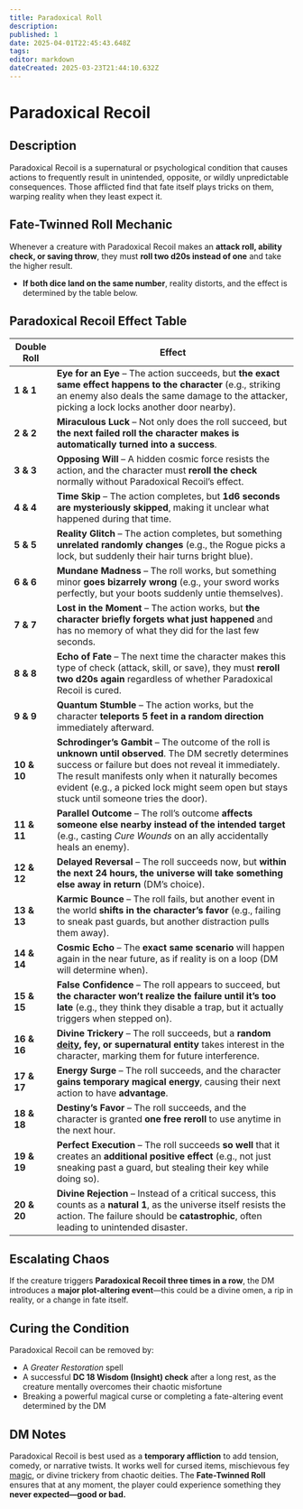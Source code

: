 ```yaml
---
title: Paradoxical Roll
description: 
published: 1
date: 2025-04-01T22:45:43.648Z
tags: 
editor: markdown
dateCreated: 2025-03-23T21:44:10.632Z
---
```


# Paradoxical Recoil  

## Description  
Paradoxical Recoil is a supernatural or psychological condition that causes actions to frequently result in unintended, opposite, or wildly unpredictable consequences. Those afflicted find that fate itself plays tricks on them, warping reality when they least expect it.  

## Fate-Twinned Roll Mechanic  
Whenever a creature with Paradoxical Recoil makes an **attack roll, ability check, or saving throw**, they must **roll two d20s instead of one** and take the higher result.  

- **If both dice land on the same number**, reality distorts, and the effect is determined by the table below.  

## **Paradoxical Recoil Effect Table**  

| Double Roll | Effect |
|------------|--------|
| **1 & 1**  | **Eye for an Eye** – The action succeeds, but **the exact same effect happens to the character** (e.g., striking an enemy also deals the same damage to the attacker, picking a lock locks another door nearby). |
| **2 & 2**  | **Miraculous Luck** – Not only does the roll succeed, but **the next failed roll the character makes is automatically turned into a success**. |
| **3 & 3**  | **Opposing Will** – A hidden cosmic force resists the action, and the character must **reroll the check** normally without Paradoxical Recoil’s effect. |
| **4 & 4**  | **Time Skip** – The action completes, but **1d6 seconds are mysteriously skipped**, making it unclear what happened during that time. |
| **5 & 5**  | **Reality Glitch** – The action completes, but something **unrelated randomly changes** (e.g., the Rogue picks a lock, but suddenly their hair turns bright blue). |
| **6 & 6**  | **Mundane Madness** – The roll works, but something minor **goes bizarrely wrong** (e.g., your sword works perfectly, but your boots suddenly untie themselves). |
| **7 & 7**  | **Lost in the Moment** – The action works, but **the character briefly forgets what just happened** and has no memory of what they did for the last few seconds. |
| **8 & 8**  | **Echo of Fate** – The next time the character makes this type of check (attack, skill, or save), they must **reroll two d20s again** regardless of whether Paradoxical Recoil is cured. |
| **9 & 9**  | **Quantum Stumble** – The action works, but the character **teleports 5 feet in a random direction** immediately afterward. |
| **10 & 10** | **Schrodinger’s Gambit** – The outcome of the roll is **unknown until observed**. The DM secretly determines success or failure but does not reveal it immediately. The result manifests only when it naturally becomes evident (e.g., a picked lock might seem open but stays stuck until someone tries the door). |
| **11 & 11** | **Parallel Outcome** – The roll’s outcome **affects someone else nearby instead of the intended target** (e.g., casting *Cure Wounds* on an ally accidentally heals an enemy). |
| **12 & 12** | **Delayed Reversal** – The roll succeeds now, but **within the next 24 hours, the universe will take something else away in return** (DM’s choice). |
| **13 & 13** | **Karmic Bounce** – The roll fails, but another event in the world **shifts in the character’s favor** (e.g., failing to sneak past guards, but another distraction pulls them away). |
| **14 & 14** | **Cosmic Echo** – The **exact same scenario** will happen again in the near future, as if reality is on a loop (DM will determine when). |
| **15 & 15** | **False Confidence** – The roll appears to succeed, but **the character won’t realize the failure until it’s too late** (e.g., they think they disable a trap, but it actually triggers when stepped on). |
| **16 & 16** | **Divine Trickery** – The roll succeeds, but a **random [deity](/structure/mechanic/deity.md), fey, or supernatural entity** takes interest in the character, marking them for future interference. |
| **17 & 17** | **Energy Surge** – The roll succeeds, and the character **gains temporary magical energy**, causing their next action to have **advantage**. |
| **18 & 18** | **Destiny’s Favor** – The roll succeeds, and the character is granted **one free reroll** to use anytime in the next hour. |
| **19 & 19** | **Perfect Execution** – The roll succeeds **so well** that it creates an **additional positive effect** (e.g., not just sneaking past a guard, but stealing their key while doing so). |
| **20 & 20** | **Divine Rejection** – Instead of a critical success, this counts as a **natural 1**, as the universe itself resists the action. The failure should be **catastrophic**, often leading to unintended disaster. |

## **Escalating Chaos**  
If the creature triggers **Paradoxical Recoil three times in a row**, the DM introduces a **major plot-altering event**—this could be a divine omen, a rip in reality, or a change in fate itself.  

## **Curing the Condition**  
Paradoxical Recoil can be removed by:  
- A *Greater Restoration* spell  
- A successful **DC 18 Wisdom (Insight) check** after a long rest, as the creature mentally overcomes their chaotic misfortune  
- Breaking a powerful magical curse or completing a fate-altering event determined by the DM  

## **DM Notes**  
Paradoxical Recoil is best used as a **temporary affliction** to add tension, comedy, or narrative twists. It works well for cursed items, mischievous fey [magic](/structure/mechanic/magic.md), or divine trickery from chaotic deities. The **Fate-Twinned Roll** ensures that at any moment, the player could experience something they **never expected—good or bad.**  
